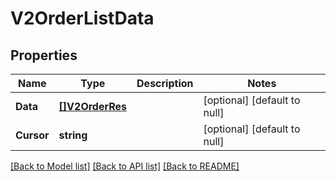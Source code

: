 # V2OrderListData

## Properties
Name | Type | Description | Notes
------------ | ------------- | ------------- | -------------
**Data** | [**[]V2OrderRes**](V2OrderRes.md) |  | [optional] [default to null]
**Cursor** | **string** |  | [optional] [default to null]

[[Back to Model list]](../README.md#documentation-for-models) [[Back to API list]](../README.md#documentation-for-api-endpoints) [[Back to README]](../README.md)


